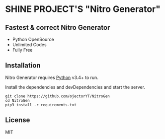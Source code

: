 # SHINE PROJECT'S "Nitro Generator"
## Fastest & correct Nitro Generator



- Python OpenSource
- Unlimited Codes
- Fully Free

## Installation

Nitro Generator requires [Python](https://python.org/) v3.4+ to run.

Install the dependencies and devDependencies and start the server.

```
git clone https://github.com/ojectorYT/NitroGen
cd NitroGen
pip3 install -r requirements.txt
```
## License

MIT
